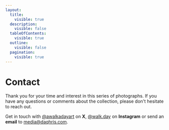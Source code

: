 ```yaml
---
layout:
  title:
    visible: true
  description:
    visible: false
  tableOfContents:
    visible: true
  outline:
    visible: false
  pagination:
    visible: true
---
```


# Contact

Thank you for your time and interest in this series of photographs. If you have any questions or comments about the collection, please don't hesitate to reach out.&#x20;

Get in touch with [@awalkadayart](https://twitter.com/awalkadayart) on **X**, [@walk.day](https://instagram.com/walk.day) on **Instagram** or send an **email** to [media@daqhris.com](mailto:media@daqhris.com).&#x20;

